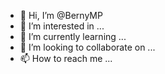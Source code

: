 - 👋 Hi, I’m @BernyMP
- 👀 I’m interested in ...
- 🌱 I’m currently learning ...
- 💞️ I’m looking to collaborate on ...
- 📫 How to reach me ...


